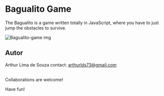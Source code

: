 Bagualito Game
==============

The Bagualito is a game written totally in JavaScript, where you have to just jump the obstacles to survive.

![Bagualito-game img](https://media.giphy.com/media/1421Iy5RP3Ezle/giphy.gif)

Autor
-----

Arthur Lima de Souza
contact: arthurlds73@gmail.com

<br>	
Collaborations are welcome!

Have fun!
